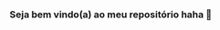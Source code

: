 ### Seja bem vindo(a) ao meu repositório haha 👋

<!--
**ciceroduvall23/ciceroduvall23** is a ✨ _special_ ✨ repository because its `README.md` (this file) appears on your GitHub profile.

Here are some ideas to get you started:

- 🔭 Atualmente trabalho como front-end
- 🌱 Estudando React/JavaScript ...

<div align="center">
  <a href="https://github.com/ciceroduvall23">
  <img height="180em" src="https://github-readme-stats.vercel.app/api?username=rafaballerini&show_icons=true&theme=dracula&include_all_commits=true&count_private=true"/>
  <img height="180em" src="https://github-readme-stats.vercel.app/api/top-langs/?username=rafaballerini&layout=compact&langs_count=7&theme=dracula"/>
</div>

